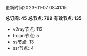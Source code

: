 更新时间2023-01-07 08:41:15

**总订阅: 45**
**总节点: 799**
**有效节点: 135**
- v2ray节点: 113
- trojan节点: 5
- ss节点: 13
- ssr节点: 4
